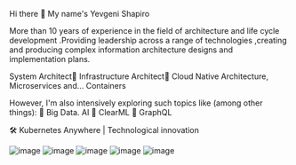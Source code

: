Hi there 👋 My name's Yevgeni Shapiro

More than 10 years of experience in the field of architecture and life cycle development .Providing leadership across a range of technologies ,creating and producing complex information architecture designs and implementation plans.

System Architect🔹 Infrastructure Architect🔹 Cloud Native Architecture, Microservices and... Containers

However, I'm also intensively exploring such topics like (among other things):
🔹 Big Data. AI
🔹 ClearML
🔹 GraphQL



🛠  Kubernetes Anywhere | Technological innovation

![image](https://user-images.githubusercontent.com/23049337/220771451-523b2f85-9f2a-4ce9-a65a-fc3a28398fce.png)
![image](https://user-images.githubusercontent.com/23049337/220771323-409d6613-f014-4a13-bbb0-4801e06478a0.png)
![image](https://user-images.githubusercontent.com/23049337/220771651-ea10173d-e5ed-443d-bb4c-9307fa50fc46.png)
![image](https://user-images.githubusercontent.com/23049337/220773006-9f54e963-a282-4708-8639-bf39cd29ed54.png)
![image](https://user-images.githubusercontent.com/23049337/220775811-39e317aa-909e-4e9e-a148-b7cc713b0392.png)



